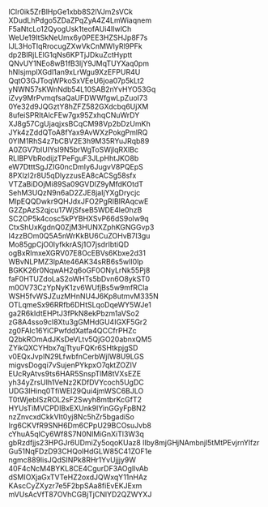 lClr0ik5ZrBlHpGe1xbb8S2lVJm2sVCk
XDudLhPdgo5ZDaZPqZyA4Z4LmWiaqnem
F5aNtcLo12QyogUsk1teofAUi4IlwlCh
WeUe19ItSkNeUmx6y0PEE3HZSHJp8F7s
lJL3HoTIqRrocugZXwVkCnMWIyRl9PFk
dp2BIRjLElG1qNs6KPTjJDkuZctHyptt
QNvUY1NEo8wB1fB3ljY9JMqTUYXaq0pm
hNIsjmplXGdl1an9xLrWgu9XzEFPUR4U
QqtO3GJToqWPkoSxVEeU6joa07p5kLt2
yNWN57sKWnNdb54L10SAB2nYvHYO53Gq
iZvy9MrPvmqfsaQaUFDWWfgwLpZuoI73
0Ye32d9JQGztY8hZFZ582GXdcbq6UjXM
8ufeiSPRItAlcFEw7gx95ZxhqCNuWrDY
XJ8g57CgUjaqjxsBCqCM98Vp2bDzUmKh
JYk4zZddQToA8fYax9AvWXzPokgPmlRQ
0YIM1RhS4z7bCBV2E3h9M35RYuJRqb89
A0ZGV7bIUIYsI9N5brWgToSWjlqRXlBc
RLIBPVbRodijzTPeFguF3JLpHhtJKO8b
eW7DtttSgJZIG0ncDmIy6JugvV8PQEpS
8PXlzl2r8U5qDlyzzusEA8cACSg58sfx
VTZaBiDOjMi89Sa09GVDlZ9yMfdKOtdT
SehM3UQzN9n6aD2ZJE8jaIjYXgDrycjc
MlpEQQDwkr9QHJdxJFO2PgRIBIRAqcwE
G2ZpAzS2qjcu17WjSfseB5WDE4le0hzB
SC2OP5k4cosc5kPYBHXSvP66dS9olw9q
CtxShUxKgdnQ0ZjM3HUNXZphKGNGGvp3
I4zzBOm0Q5A5nWrKkBU6CuZOHvB7l3gu
Mo85gpCjO0IyfkkrASj1O7jsdrIbtiQD
ogBxRlmxeXGRV07E8OcEBVs6Kbxe2d31
WBvNLPMZ3lpAte46AK34sRB6s5wlI0Ip
BGKK26r0NqwAH2q6oGF0ONyLrNk55Pj8
faF0HTUZdoLaS2oWHTs5bDvn6O8ykST0
m0OV73CzYpNyK1zv6WUfjBs5w9mfRCla
WSH5fvWSJZuzMHnNU4J6Kp8utmvM335N
OTLqmeSx96RRfb6DHtSLqoDqeWY5WJe1
ga2R6kIdtEHPtJ3fPkN8ekPbzm1aVSo2
zG8A4sso9cI8Xtu3gGMHdGU4IGXF5Gr2
zg0FAIc16YiCPwfddXatfa4QCCfrPHZc
Q2bkROmAdJKsDeVLtv5QjGO20abnxQM5
ZYikQXCYHbx7qjTtyuFQKr6SHtkpjgSD
v0EQxJvpIN29LfwbfnCerbWjIW8U9LGS
migvsDogqi7vSujenPYkpxO7qktZOZIV
EUcRyAtvs9ts6HAR5SnspTlM8tVXsEZE
yh34yZrsUIh1VeNz2KDfDVYcoch5UgDC
UDG3IHinq0TfiWEl29Qui4jmWSC6BJLO
T0tWjebISzROL2sF2Swyh8mtbrKcGfT2
HYUsTiMVCPDIBxEXUnk9lYinGGyFpBN2
nzZnvcxdCkkVIt0yj8Nc5hZr5bgadiSo
Irg6CKVfR9SNH6Dm6CPpU29BCOsuJvb8
cYhuA5qlCy6Wf8S7N0NIMiGnXiTl3W3q
gbRzdfjjs23HPGJr6UDmiZy5oqoKUaz8
lIby8mjGHjNAmbnjl5tMtPEvjrnYlfzr
Gu51NqFDzD93CHQoIHdGLW85C41ZOF1e
ngmc889lisJQdSINPk8RHr1YvUjjjy9W
40F4cNcM4BYKL8CE4CgurDF3AOgIlvAb
dSMIOXjaGxTVTeHZ2oxdJQWxqY11nHAz
KAscCyZXyzr7e5F2bpSAa8fiEvEKJExm
mVUsAcVfT87OVhCGBjTjCNlYD2QZWYXJ
